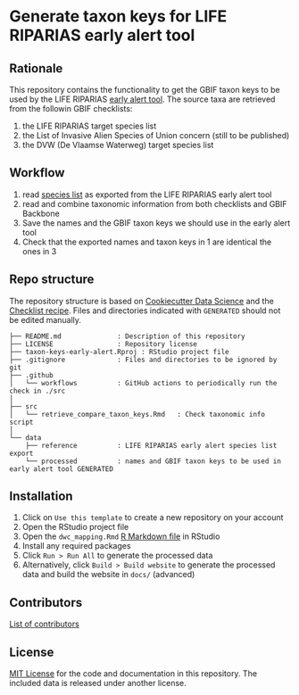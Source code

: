 # Generate taxon keys for LIFE RIPARIAS early alert tool

## Rationale


This repository contains the functionality to get the GBIF taxon keys to be used by the LIFE RIPARIAS [early alert tool](alert-riparias.be). The source taxa are retrieved from the followin GBIF checklists:
1. the LIFE RIPARIAS target species list
2. the List of Invasive Alien Species of Union concern (still to be published)
3. the DVW (De Vlaamse Waterweg) target species list

## Workflow

1. read [species list]() as exported from the LIFE RIPARIAS early alert tool
2. read and combine taxonomic information from both checklists and GBIF Backbone
3. Save the names and the GBIF taxon keys we should use in the early alert tool
4. Check that the exported names and taxon keys in 1 are identical the ones in 3

## Repo structure

<!-- This section helps users (and probably you!) to find their way around this repository. You can leave it as is, unless you're starting to adapt the structure a lot. -->

The repository structure is based on [Cookiecutter Data Science](http://drivendata.github.io/cookiecutter-data-science/) and the [Checklist recipe](https://github.com/trias-project/checklist-recipe). Files and directories indicated with `GENERATED` should not be edited manually.

```
├── README.md              : Description of this repository
├── LICENSE                : Repository license
├── taxon-keys-early-alert.Rproj : RStudio project file
├── .gitignore             : Files and directories to be ignored by git
├── .github
│   └── workflows          : GitHub actions to periodically run the check in ./src
│
├── src
│   └── retrieve_compare_taxon_keys.Rmd   : Check taxonomic info script
│
└── data
    ├── reference          : LIFE RIPARIAS early alert species list export
    └── processed          : names and GBIF taxon keys to be used in early alert tool GENERATED
```

## Installation

1. Click on `Use this template` to create a new repository on your account
2. Open the RStudio project file
3. Open the `dwc_mapping.Rmd` [R Markdown file](https://rmarkdown.rstudio.com/) in RStudio
4. Install any required packages
5. Click `Run > Run All` to generate the processed data
6. Alternatively, click `Build > Build website` to generate the processed data and build the website in `docs/` (advanced)

## Contributors

<!-- This section lists everyone who contributed to this repository. You can maintain a manual list here or reference the contributors on GitHub. -->

[List of contributors](<!-- Add the URL to the GitHub contributors of your repository here, e.g. https://github.com/trias-project/checklist-recipe/contributors -->)

## License

[MIT License](LICENSE) for the code and documentation in this repository. The included data is released under another license.
